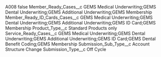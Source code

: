 <?xml version="1.0" encoding="UTF-8"?>
<CustomMetadata xmlns="http://soap.sforce.com/2006/04/metadata" xmlns:xsi="http://www.w3.org/2001/XMLSchema-instance" xmlns:xsd="http://www.w3.org/2001/XMLSchema">
    <label>A008</label>
    <protected>false</protected>
    <values>
        <field>Member_Ready_Cases__c</field>
        <value xsi:type="xsd:string">GEMS Medical Underwriting;GEMS Dental Underwriting;GEMS Additional Underwriting;GEMS Membership</value>
    </values>
    <values>
        <field>Member_Ready_ID_Cards_Cases__c</field>
        <value xsi:type="xsd:string">GEMS Medical Underwriting;GEMS Dental Underwriting;GEMS Additional Underwriting;GEMS ID Card;GEMS Membership</value>
    </values>
    <values>
        <field>Product_Type__c</field>
        <value xsi:type="xsd:string">Standard Products only</value>
    </values>
    <values>
        <field>Service_Ready_Cases__c</field>
        <value xsi:type="xsd:string">GEMS Medical Underwriting;GEMS Dental Underwriting;GEMS Additional Underwriting;GEMS ID Card;GEMS Dental Benefit Coding;GEMS Membership</value>
    </values>
    <values>
        <field>Submission_Sub_Type__c</field>
        <value xsi:type="xsd:string">Account Structure Change</value>
    </values>
    <values>
        <field>Submission_Type__c</field>
        <value xsi:type="xsd:string">Off Cycle</value>
    </values>
</CustomMetadata>
